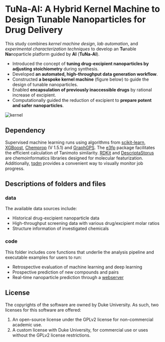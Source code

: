 # TuNa-AI: A Hybrid Kernel Machine to Design Tunable Nanoparticles for Drug Delivery
This study combines *kernel machine design*, *lab automation*, and *experimental characterization techniques* to develop an **Tu**nable **Na**noparticle platform guided by **AI** (**TuNa-AI**).

- Introduced the concept of **tuning drug-excipient nanoparticles by adjusting stoichiometry** during synthesis.
- Developed **an automated, high-throughput data generation workflow**.
- Constructed **a bespoke kernel machine** (figure below) to guide the design of tunable nanoparticles.
- Enabled **encapsulation of previously inaccessible drugs** by rational increase of excipient.
- Computationally guided the reduction of excipient to **prepare potent and safer nanoparticles**.

![kernel](https://github.com/user-attachments/assets/3124451e-cb61-4c2f-8c56-ad99a9fc8741)


## Dependency
Supervised machine learning runs using algorithms from [scikit-learn](https://scikit-learn.org/stable/), [XGBoost](https://xgboost.readthedocs.io/en/stable/), [Chemprop](https://github.com/chemprop/chemprop) (V 1.5.1) and [GraphGPS](https://github.com/rampasek/GraphGPS). The [e3fp](https://github.com/keiserlab/e3fp) package facilitates the efficient calculation of Tanimoto similarity. [RDKit](https://www.rdkit.org/) and [DescriptaStorus](https://github.com/bp-kelley/descriptastorus) are chemoinformatics libraries designed for molecular featurization. Additionally, [tqdm](https://github.com/tqdm/tqdm) provides a convenient way to visually monitor job progress.

## Descriptions of folders and files
### data
The available data sources include:
* Historical drug-excipient nanoparticle data
* High-throughput screening data with various drug/excipient molar ratios
* Structure information of investigated chemicals

### code
This folder includes core functions that underlie the analysis pipeline and executable examples for users to run:
* Retrospective evaluation of machine learning and deep learning
* Prospective prediction of new compounds and pairs
* Real-time nanoparticle prediction through a [webserver](https://github.com/RekerLab/TuNa-AI/blob/main/code/TuNaOnline.md)

## License
The copyrights of the software are owned by Duke University. As such, two licenses for this software are offered:
1. An open-source license under the GPLv2 license for non-commercial academic use.
2. A custom license with Duke University, for commercial use or uses without the GPLv2 license restrictions. 
